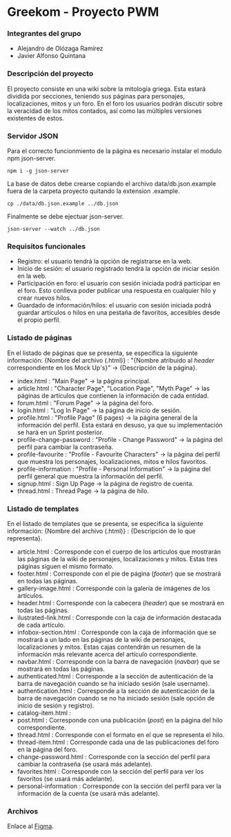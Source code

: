 # Greekom - Proyecto PWM


### Integrantes del grupo
- Alejandro de Olózaga Ramírez
- Javier Alfonso Quintana


### Descripción del proyecto
El proyecto consiste en una wiki sobre la mitología griega. Esta
estará dividida por secciones, teniendo sus páginas para personajes, 
localizaciones, mitos y un foro. En el foro los usuarios podrán discutir
sobre la veracidad de los mitos contados, así como las múltiples versiones
existentes de estos.

### Servidor JSON

Para el correcto funcionmiento de la página es necesario instalar el modulo npm json-server.

```
npm i -g json-server
```

La base de datos debe crearse copiando el archivo data/db.json.example fuera de la carpeta proyecto quitando la extension .example.

```
cp ./data/db.json.example ../db.json
```

Finalmente se debe ejectuar json-server.

```
json-server --watch ../db.json
```


### Requisitos funcionales
- Registro: el usuario tendrá la opción de registrarse en la web.
- Inicio de sesión: el usuario registrado tendrá la opción de iniciar sesión en la web.
- Participación en foro: el usuario con sesión iniciada podrá participar en el foro. Esto conlleva poder publicar una
respuesta en cualquier hilo y crear nuevos hilos.
- Guardado de información/hilos: el usuario con sesión iniciada podrá guardar artículos o hilos en una pestaña de favoritos,
accesibles desde el propio perfil.


### Listado de páginas
En el listado de páginas que se presenta, se especifica la siguiente información:
{Nombre del archivo (.html)} : "{Nombre atribuido al _header_ correspondiente en los Mock Up's}" -> {Descripción de la página}.
- index.html 		: "Main Page" -> la página principal.
- article.html 		: "Character Page", "Location Page", "Myth Page" -> las páginas de artículos que contienen la información de cada entidad.
- forum.html 		: "Forum Page" -> la página del foro.
- login.html 		: "Log In Page" -> la página de inicio de sesión.
- profile.html 		: "Profile Page" (6 pages) -> la página general de la información del perfil. Esta estará en desuso, ya que su implementación se hará en un Sprint posterior.
- profile-change-password : "Profile - Change Password" -> la página del perfil para cambiar la contraseña.
- profile-favourite 	: "Profile - Favourite Characters" -> la página del perfil que muestra los personajes, localizaciones, mitos e hilos favoritos.
- profile-information  	: "Profile - Personal Information" -> la página del perfil general que muestra la información del perfil.
- signup.html 		: Sign Up Page -> la página de registro de cuenta.
- thread.html 		: Thread Page -> la página de hilo.


### Listado de templates
En el listado de templates que se presenta, se especifica la siguiente información:
{Nombre del archivo (.html)} : {Descripción de lo que representa}.
- article.html 		: Corresponde con el cuerpo de los artículos que mostrarán las páginas de la wiki de personajes,
localizaciones y mitos. Estas tres páginas siguen el mismo formato.
- footer.html 		: Corresponde con el pie de página (_footer_) que se mostrará en todas las páginas.
- gallery-image.html	: Corresponde con la galería de imágenes de los artículos.
- header.html 		: Corresponde con la cabecera (_header_) que se mostrará en todas las páginas.
- ilustrated-link.html 	: Corresponde con la caja de información destacada de cada artículo.
- infobox-section.html 	: Corresponde con la caja de información que se mostrará a un lado en las páginas de la wiki de personajes, localizaciones y mitos. Estas cajas contendrán un resumen de la información más relevante acerca del artículo correspondiente.
- navbar.html 		: Corresponde con la barra de navegación (_navbar_) que se mostrará en todas las páginas.
- authenticated.html 	: Corresponde a la sección de autenticación de la barra de navegación cuando se ha iniciado sesión (sale username).
- authentication.html 	: Corresponde a la sección de autenticación de la barra de navegación cuando se no ha iniciado sesión (sale opción de inicio de sesión y registro).
- catalog-item.html 	: 
- post.html 		: Corresponde con una publicación (_post_) en la página del hilo correspondiente.
- thread.html 		: Corresponde con el formato en el que se representa el hilo.
- thread-item.html 	: Corresponde cada una de las publicaciones del foro en la página del foro.
- change-password.html 	: Corresponde con la sección del perfil para cambiar la contraseña (se usará más adelante).
- favorites.html 	: Corresponde con la sección del perfil para ver los favoritos (se usará más adelante).
- personal-information 	: Corresponde con la sección del perfil para ver la información de la cuenta (se usará más adelante).


### Archivos
Enlace al [Figma](https://www.figma.com/design/ySMqSx0vWv5DjfnFFZCj4j/Greekom-(Desktop)?node-id=0-1&t=mFqJf5kNvSar8JCH-1).